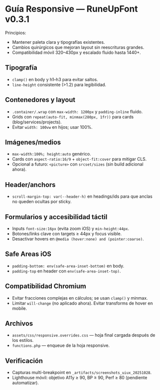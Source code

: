 # Guía Responsive — RuneUpFont v0.3.1

Principios:
- Mantener paleta clara y tipografías existentes.
- Cambios quirúrgicos que mejoran layout sin reescrituras grandes.
- Compatibilidad móvil 320–430px y escalado fluido hasta 1440+.

## Tipografía
- `clamp()` en body y h1–h3 para evitar saltos.
- `line-height` consistente (>1.2) para legibilidad.

## Contenedores y layout
- `.container/.wrap` con `max-width: 1200px` y `padding-inline` fluido.
- Grids con `repeat(auto-fit, minmax(280px, 1fr))` para cards (blog/services/projects).
- Evitar `width: 100vw` en hijos; usar 100%.

## Imágenes/medios
- `max-width:100%; height:auto` genérico.
- Cards con `aspect-ratio:16/9` + `object-fit:cover` para mitigar CLS.
- Opcional a futuro: `<picture>` con `srcset/sizes` (sin build adicional ahora).

## Header/anchors
- `scroll-margin-top: var(--header-h)` en headings/ids para que anclas no queden ocultas por sticky.

## Formularios y accesibilidad táctil
- Inputs `font-size:16px` (evita zoom iOS) y `min-height:44px`.
- Botones/links clave con targets ≥ 44px y focus visible.
- Desactivar hovers en `@media (hover:none) and (pointer:coarse)`.

## Safe Areas iOS
- `padding-bottom: env(safe-area-inset-bottom)` en body.
- `padding-top` en header con `env(safe-area-inset-top)`.

## Compatibilidad Chromium
- Evitar fracciones complejas en cálculos; se usan `clamp()` y minmax.
- Limitar `will-change` (no aplicado ahora). Evitar transforms de hover en mobile.

## Archivos
- `assets/css/responsive.overrides.css` — hoja final cargada después de los estilos.
- `functions.php` — enqueue de la hoja responsive.

## Verificación
- Capturas multi-breakpoint en `_artifacts/screenshots_uiux_20251028`.
- Lighthouse móvil: objetivo A11y ≥ 90, BP ≥ 90, Perf ≥ 80 (pendiente automatizar).